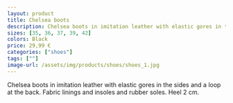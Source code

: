 ```yaml
---
layout: product
title: Chelsea boots
description: Chelsea boots in imitation leather with elastic gores in the sides and a loop at the back.
sizes: [35, 36, 37, 39, 42]
colors: Black
price: 29,99 €
categories: ["shoes"]
tags: [""]
image-url: /assets/img/products/shoes/shoes_1.jpg
---
```

Chelsea boots in imitation leather with elastic gores in the sides and a loop at the back. Fabric linings and insoles and rubber soles. Heel 2 cm.